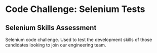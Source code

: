 # Code Challenge: Selenium Tests
## Selenium Skills Assessment

Selenium code challenge. Used to test the development skills of those  
candidates looking to join our engineering team. 
